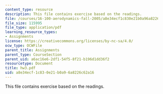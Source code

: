 ```yaml
---
content_type: resource
description: This file contains exercise based on the readings.
file: /courses/16-100-aerodynamics-fall-2005/a8e34ecf1c830e21b0a96a8226c62a16_hw3.pdf
file_size: 115995
file_type: application/pdf
learning_resource_types:
- Assignments
license: https://creativecommons.org/licenses/by-nc-sa/4.0/
ocw_type: OCWFile
parent_title: Assignments
parent_type: CourseSection
parent_uid: a6ac16e6-2df1-54f5-8f21-b196d1dd36f2
resourcetype: Document
title: hw3.pdf
uid: a8e34ecf-1c83-0e21-b0a9-6a8226c62a16
---
```

This file contains exercise based on the readings.